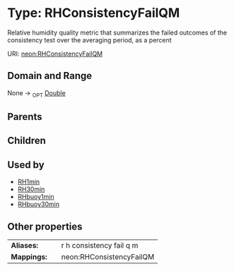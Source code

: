
# Type: RHConsistencyFailQM


Relative humidity quality metric that summarizes the failed outcomes of the consistency test over the averaging period, as a percent

URI: [neon:RHConsistencyFailQM](https://data.neonscience.org/RHConsistencyFailQM)


## Domain and Range

None ->  <sub>OPT</sub> [Double](types/Double.md)

## Parents


## Children


## Used by

 * [RH1min](RH1min.md)
 * [RH30min](RH30min.md)
 * [RHbuoy1min](RHbuoy1min.md)
 * [RHbuoy30min](RHbuoy30min.md)

## Other properties

|  |  |  |
| --- | --- | --- |
| **Aliases:** | | r h consistency fail q m |
| **Mappings:** | | neon:RHConsistencyFailQM |

